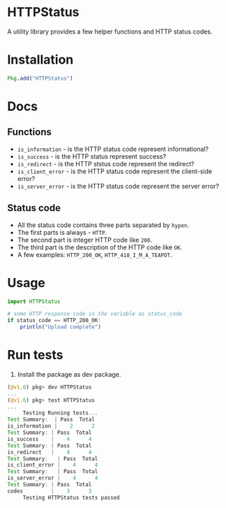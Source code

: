 # HTTPStatus

A utility library provides a few helper functions and HTTP status codes.


# Installation

``` julia
Pkg.add("HTTPStatus")
```

# Docs

## Functions

- `is_information` - is the HTTP status code represent informational?
- `is_success` - is the HTTP status represent success?
- `is_redirect` - is the HTTP ststus code represent the redirect?
- `is_client_error` - is the HTTP status code represent the client-side error?
- `is_server_error` - is the HTTP status code represent the server error?

## Status code

- All the status code contains three parts separated by `hypen`.
- The first parts is always - `HTTP`.
- The second part is integer HTTP code like `200`.
- The third part is the description of the HTTP code like `OK`.
- A few examples: `HTTP_200_OK`, `HTTP_418_I_M_A_TEAPOT`.

# Usage

``` julia
import HTTPStatus

# some HTTP response code in the variable as status_code
if status_code == HTTP_200_OK:
    println("Upload complete")
```

# Run tests

1. Install the package as dev package.

``` julia
(@v1.6) pkg> dev HTTPStatus
...
(@v1.6) pkg> test HTTPStatus
...
     Testing Running tests...
Test Summary:  | Pass  Total
is_information |    2      2
Test Summary: | Pass  Total
is_success    |    4      4
Test Summary: | Pass  Total
is_redirect   |    4      4
Test Summary:   | Pass  Total
is_client_error |    4      4
Test Summary:   | Pass  Total
is_server_error |    4      4
Test Summary: | Pass  Total
codes         |    3      3
     Testing HTTPStatus tests passed
```
